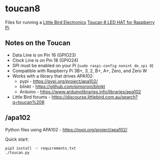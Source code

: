 # toucan8

Files for running a [Little Bird Electronics](https://www.littlebird.com.au/products/little-bird-toucan-8-x-apa102-rgb-led) [Toucan 8 LED HAT for Raspberry Pi](https://www.littlebird.com.au/products/little-bird-toucan-8-x-apa102-rgb-led).

## Notes on the Toucan

* Data Line is on Pin 16 (GPIO23)
* Clock Line is on Pin 18 (GPIO24)
* SPI must be enabled on your Pi (`sudo raspi-config nonint do_spi 0`)
* Compatible with Raspberry Pi 3B+, 3, 2, B+, A+, Zero, and Zero W
* Works with a library that drives APA102: 
  * pypi - https://pypi.org/project/apa102/
  * blinkt - https://github.com/pimoroni/blinkt
  * Arduino - https://www.arduinolibraries.info/libraries/apa102
* Little Bird forums - https://discourse.littlebird.com.au/search?q=toucan%208

## /apa102

Python files using APA102 - https://pypi.org/project/apa102/

Quick start:
```bash
pip3 install -r requirements.txt
./toucan.py
```
